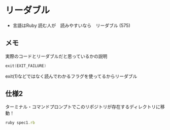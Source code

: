 # リーダブル

* 言語はRuby
読む人が　読みやすいなら　リーダブル (575)

## メモ
実際のコードとリーダブルだと思っているかの説明
```c
exit(EXIT_FAILURE)
```
exit(1)などではなく読んでわかるフラグを使ってるからリーダブル

## 仕様2

ターミナル・コマンドプロンプトでこのリポジトリが存在するディレクトリに移動！
```ruby
ruby spec1.rb
```
